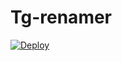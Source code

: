 # Tg-renamer
[![Deploy](https://www.herokucdn.com/deploy/button.svg)](https://heroku.com/deploy?template=https://github.com/Dixit-deegit/Tg-renamer)
